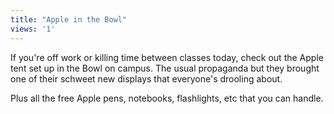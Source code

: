 ```yaml
---
title: "Apple in the Bowl"
views: '1'
---
```

<p>If you're off work or killing time between classes today, check out the Apple tent set up in the Bowl on campus.  The usual propaganda but they brought one of their schweet new displays that everyone's drooling about.</p>
<p>Plus all the free Apple pens, notebooks, flashlights, etc that you can handle.</p>
